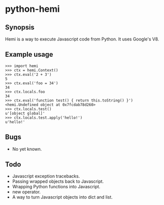 python-hemi
===========

Synopsis
--------

Hemi is a way to execute Javascript code from Python. It uses Google's V8.

Example usage
-------------

    >>> import hemi
    >>> ctx = hemi.Context()
    >>> ctx.eval('2 + 3')
    5
    >>> ctx.eval('foo = 34')
    34
    >>> ctx.locals.foo
    34
    >>> ctx.eval('function test() { return this.toString() }')
    <hemi.Undefined object at 0x7fcdab78d260>
    >>> ctx.locals.test()
    u'[object global]'
    >>> ctx.locals.test.apply('hello!')
    u'hello!'

Bugs
----

- No yet known.

Todo
----

- Javascript exception tracebacks.
- Passing wrapped objects back to Javascript.
- Wrapping Python functions into Javascript.
- new operator.
- A way to turn Javascript objects into dict and list.
